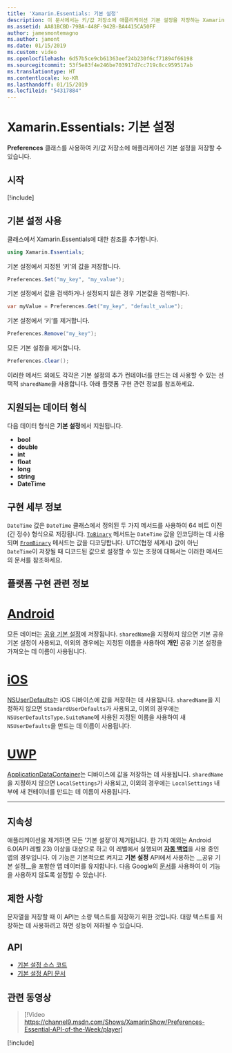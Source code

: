```yaml
---
title: 'Xamarin.Essentials: 기본 설정'
description: 이 문서에서는 키/값 저장소에 애플리케이션 기본 설정을 저장하는 Xamarin.Essentials의 Preferences 클래스를 설명합니다. 또한 해당 클래스 및 저장할 수 있는 데이터 형식을 사용하는 방법을 설명합니다.
ms.assetid: AA81BCBD-79BA-448F-942B-BA4415CA50FF
author: jamesmontemagno
ms.author: jamont
ms.date: 01/15/2019
ms.custom: video
ms.openlocfilehash: 6d57b5ce9cb61363eef24b230f6cf71894f66198
ms.sourcegitcommit: 53f5e83f4e246be703917d7cc719c8cc959517ab
ms.translationtype: HT
ms.contentlocale: ko-KR
ms.lasthandoff: 01/15/2019
ms.locfileid: "54317884"
---
```

# <a name="xamarinessentials-preferences"></a>Xamarin.Essentials: 기본 설정

**Preferences** 클래스를 사용하여 키/값 저장소에 애플리케이션 기본 설정을 저장할 수 있습니다.

## <a name="get-started"></a>시작

[!include[](~/essentials/includes/get-started.md)]

## <a name="using-preferences"></a>기본 설정 사용

클래스에서 Xamarin.Essentials에 대한 참조를 추가합니다.

```csharp
using Xamarin.Essentials;
```

기본 설정에서 지정된 ‘키’의 값을 저장합니다.

```csharp
Preferences.Set("my_key", "my_value");
```

기본 설정에서 값을 검색하거나 설정되지 않은 경우 기본값을 검색합니다.

```csharp
var myValue = Preferences.Get("my_key", "default_value");
```

기본 설정에서 ‘키’를 제거합니다.

```csharp
Preferences.Remove("my_key");
```

모든 기본 설정을 제거합니다.

```csharp
Preferences.Clear();
```

이러한 메서드 외에도 각각은 기본 설정의 추가 컨테이너를 만드는 데 사용할 수 있는 선택적 `sharedName`을 사용합니다. 아래 플랫폼 구현 관련 정보를 참조하세요.

## <a name="supported-data-types"></a>지원되는 데이터 형식

다음 데이터 형식은 **기본 설정**에서 지원됩니다.

- **bool**
- **double**
- **int**
- **float**
- **long**
- **string**
- **DateTime**

## <a name="implementation-details"></a>구현 세부 정보

`DateTime` 값은 `DateTime` 클래스에서 정의된 두 가지 메서드를 사용하여 64 비트 이진(긴 정수) 형식으로 저장됩니다. [`ToBinary`](xref:System.DateTime.ToBinary) 메서드는 `DateTime` 값을 인코딩하는 데 사용되며 [`FromBinary`](xref:System.DateTime.FromBinary(System.Int64)) 메서드는 값을 디코딩합니다. UTC(협정 세계시) 값이 아닌 `DateTime`이 저장될 때 디코드된 값으로 설정할 수 있는 조정에 대해서는 이러한 메서드의 문서를 참조하세요.

## <a name="platform-implementation-specifics"></a>플랫폼 구현 관련 정보

# <a name="androidtabandroid"></a>[Android](#tab/android)

모든 데이터는 [공유 기본 설정](https://developer.android.com/training/data-storage/shared-preferences.html)에 저장됩니다. `sharedName`을 지정하지 않으면 기본 공유 기본 설정이 사용되고, 이외의 경우에는 지정된 이름을 사용하여 **개인** 공유 기본 설정을 가져오는 데 이름이 사용됩니다.

# <a name="iostabios"></a>[iOS](#tab/ios)

[NSUserDefaults](https://docs.microsoft.com/xamarin/ios/app-fundamentals/user-defaults)는 iOS 디바이스에 값을 저장하는 데 사용됩니다. `sharedName`을 지정하지 않으면 `StandardUserDefaults`가 사용되고, 이외의 경우에는 `NSUserDefaultsType.SuiteName`에 사용된 지정된 이름을 사용하여 새 `NSUserDefaults`을 만드는 데 이름이 사용됩니다.

# <a name="uwptabuwp"></a>[UWP](#tab/uwp)

[ApplicationDataContainer](https://docs.microsoft.com/uwp/api/windows.storage.applicationdatacontainer)는 디바이스에 값을 저장하는 데 사용됩니다. `sharedName`을 지정하지 않으면 `LocalSettings`가 사용되고, 이외의 경우에는 `LocalSettings` 내부에 새 컨테이너를 만드는 데 이름이 사용됩니다.

--------------

## <a name="persistence"></a>지속성

애플리케이션을 제거하면 모든 ‘기본 설정’이 제거됩니다. 한 가지 예외는 Android 6.0(API 레벨 23) 이상을 대상으로 하고 이 레벨에서 실행되며 [__자동 백업__](https://developer.android.com/guide/topics/data/autobackup)을 사용 중인 앱의 경우입니다. 이 기능은 기본적으로 켜지고 **기본 설정** API에서 사용하는 __공유 기본 설정__을 포함한 앱 데이터를 유지합니다. 다음 Google의 [문서](https://developer.android.com/guide/topics/data/autobackup)를 사용하여 이 기능을 사용하지 않도록 설정할 수 있습니다.

## <a name="limitations"></a>제한 사항

문자열을 저장할 때 이 API는 소량 텍스트를 저장하기 위한 것입니다.  대량 텍스트를 저장하는 데 사용하려고 하면 성능이 저하될 수 있습니다.

## <a name="api"></a>API

- [기본 설정 소스 코드](https://github.com/xamarin/Essentials/tree/master/Xamarin.Essentials/Preferences)
- [기본 설정 API 문서](xref:Xamarin.Essentials.Preferences)

## <a name="related-video"></a>관련 동영상

> [!Video https://channel9.msdn.com/Shows/XamarinShow/Preferences-Essential-API-of-the-Week/player]

[!include[](~/essentials/includes/xamarin-show-essentials.md)]
